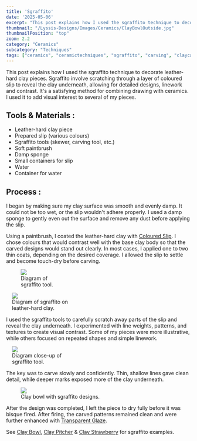```yaml
---
title: 'Sgraffito'
date: '2025-05-06'
excerpt: "This post explains how I used the sgraffito technique to decorate..."
thumbnail: "/Lyssis-Designs/Images/Ceramics/ClayBowlOutside.jpg"
thumbnailPosition: "top"
zoom: 2.2
category: "Ceramics"
subcategory: "Techniques"
tags: ["ceramics", "ceramictechniques", "sgraffito", "carving", "claycarving", "stencils", "clay"]
---
```


This post explains how I used the sgraffito technique to decorate leather-hard clay pieces. Sgraffito involve scratching through a layer of coloured slip to reveal the clay underneath, allowing for detailed designs, linework and contrast. It's a satisfying method for combining drawing with ceramics. I used it to add visual interest to several of my pieces.

## Tools & Materials :
- Leather-hard clay piece
- Prepared slip (various colours)
- Sgraffito tools (skewer, carving tool, etc.)
- Soft paintbrush
- Damp sponge
- Small containers for slip
- Water
- Container for water

## Process :
I began by making sure my clay surface was smooth and evenly damp. It could not be too wet, or the slip wouldn't adhere properly. I used a damp sponge to gently even out the surface and remove any dust before applying the slip.

Using a paintbrush, I coated the leather-hard clay with [Coloured Slip](#/blog/Ceramics/Ceramics-Techniques/Slip-Decorating-Clay). I chose colours that would contrast well with the base clay body so that the carved designs would stand out clearly. In most cases, I applied one to two thin coats, depending on the desired coverage. I allowed the slip to settle and become touch-dry before carving.

<div class="clearfix">
<figure class="flex-left" style="width: 6rem;">
  <img src="/Lyssis-Designs/Images/Ceramics/Sgraffito1.jpg">
  <figcaption>Diagram of sgraffito tool.</figcaption>
</figure>

<figure class="flex-right" style="max-width: 10rem; margin-left: 1rem;">
  <img src="/Lyssis-Designs/Images/Ceramics/Sgraffito2.jpg">
  <figcaption>Diagram of sgraffito on leather-hard clay.</figcaption>
</figure>

I used the sgraffito tools to carefully scratch away parts of the slip and reveal the clay underneath. I experimented with line weights, patterns, and textures to create visual contrast. Some of my pieces were more illustrative, while others focused on repeated shapes and simple linework.
</div>

<div class="clearfix">
<figure class="flex-right" style="max-width: 10rem; margin-left: 1rem;">
  <img src="/Lyssis-Designs/Images/Ceramics/Sgraffito3.jpg">
  <figcaption>Diagram close-up of sgraffito tool.</figcaption>
</figure>

The key was to carve slowly and confidently. Thin, shallow lines gave clean detail, while deeper marks exposed more of the clay underneath.
</div>

<div class="clearfix">
<figure class="flex-left" style="width: 15rem;">
  <img src="/Lyssis-Designs/Images/Ceramics/ClayBowlOutside.jpg">
  <figcaption>Clay bowl with sgraffito designs.</figcaption>
</figure>

After the design was completed, I left the piece to dry fully before it was bisque fired. After firing, the carved patterns remained clean and were further enhanced with [Transparent Glaze](#/blog/Ceramics/Ceramics-Techniques/Glazing-Clay).
</div>

See [Clay Bowl](#/blog/Posts/Ceramics/Completed-Ceramics/Clay-Bowl), [Clay Pitcher](#/blog/Ceramics/Completed-Ceramics/Clay-Pitcher) & [Clay Strawberry](#/blog/Ceramics/Completed-Ceramics/Clay-Strawberry) for sgraffito examples.